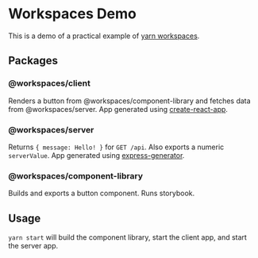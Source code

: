 # Workspaces Demo

This is a demo of a practical example of [yarn workspaces](https://classic.yarnpkg.com/en/docs/workspaces/).

## Packages

### @workspaces/client

Renders a button from @workspaces/component-library and fetches data from @workspaces/server. App generated using [create-react-app](https://github.com/facebook/create-react-app).

### @workspaces/server

Returns `{ message: Hello! }` for `GET /api`. Also exports a numeric `serverValue`. App generated using [express-generator](https://github.com/expressjs/generator).

### @workspaces/component-library

Builds and exports a button component. Runs storybook.

## Usage

`yarn start` will build the component library, start the client app, and start the server app.
